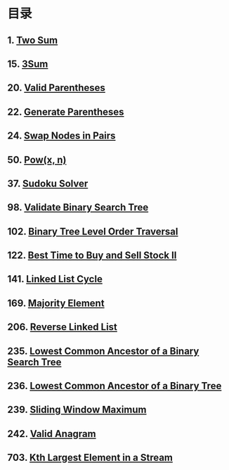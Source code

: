 # **目录**
## 1. [Two Sum](https://leetcode.com/problems/two-sum/)
## 15. [3Sum](https://leetcode.com/problems/3sum/)
## 20. [Valid Parentheses](https://leetcode.com/problems/valid-parentheses/)
## 22. [Generate Parentheses](https://leetcode.com/problems/generate-parentheses/)
## 24. [Swap Nodes in Pairs](https://leetcode.com/problems/swap-nodes-in-pairs/)
## 50. [Pow(x, n)](https://leetcode.com/problems/powx-n/)
## 37. [Sudoku Solver](https://leetcode.com/problems/sudoku-solver/)
## 98. [Validate Binary Search Tree](https://leetcode.com/problems/validate-binary-search-tree/)
## 102. [Binary Tree Level Order Traversal](https://leetcode.com/problems/binary-tree-level-order-traversal/)
## 122. [Best Time to Buy and Sell Stock II](https://leetcode.com/problems/best-time-to-buy-and-sell-stock-ii/)
## 141. [Linked List Cycle](https://leetcode.com/problems/linked-list-cycle/)
## 169. [Majority Element](https://leetcode.com/problems/majority-element/)
## 206. [Reverse Linked List](https://leetcode.com/problems/reverse-linked-list/)
## 235. [Lowest Common Ancestor of a Binary Search Tree](https://leetcode.com/problems/lowest-common-ancestor-of-a-binary-search-tree/)
## 236. [Lowest Common Ancestor of a Binary Tree](https://leetcode.com/problems/lowest-common-ancestor-of-a-binary-tree/)
## 239. [Sliding Window Maximum](https://leetcode.com/problems/sliding-window-maximum/)
## 242. [Valid Anagram](https://leetcode.com/problems/valid-anagram/)
## 703. [Kth Largest Element in a Stream](https://leetcode.com/problems/kth-largest-element-in-a-stream/)